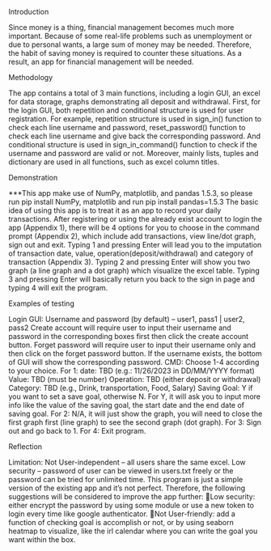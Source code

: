 Introduction

Since money is a thing, financial management becomes much more important. Because of some real-life problems such as unemployment or due to personal wants, a large sum of money may be needed. Therefore, the habit of saving money is required to counter these situations. As a result, an app for financial management will be needed.

Methodology

The app contains a total of 3 main functions, including a login GUI, an excel for data storage, graphs demonstrating all deposit and withdrawal. First, for the login GUI, both repetition and conditional structure is used for user registration. For example, repetition structure is used in sign_in() function to check each line username and password, reset_password() function to check each line username and give back the corresponding password. And conditional structure is used in sign_in_command() function to check if the username and password are valid or not. Moreover, mainly lists, tuples and dictionary are used in all functions, such as excel column titles.

Demonstration

***This app make use of NumPy, matplotlib, and pandas 1.5.3, so please run pip install NumPy, matplotlib and run pip install pandas=1.5.3
The basic idea of using this app is to treat it as an app to record your daily transactions. After registering or using the already exist account to login the app (Appendix 1), there will be 4 options for you to choose in the command prompt (Appendix 2), which include add transactions, view line/dot graph, sign out and exit. Typing 1 and pressing Enter will lead you to the imputation of transaction date, value, operation(deposit/withdrawal) and category of transaction (Appendix 3). Typing 2 and pressing Enter will show you two graph (a line graph and a dot graph) which visualize the excel table. Typing 3 and pressing Enter will basically return you back to the sign in page and typing 4 will exit the program. 

Examples of testing

Login GUI: 
Username and password (by default) – user1, pass1 | user2, pass2
Create account will require user to input their username and password in the corresponding boxes first then click the create account button.
Forget password will require user to input their username only and then click on the forget password button. If the username exists, the bottom of GUI will show the corresponding password. 
CMD:
Choose 1-4 according to your choice.
For 1: date: TBD (e.g.: 11/26/2023 in DD/MM/YYYY format)
	Value: TBD (must be number)
	Operation: TBD (either deposit or withdrawal)
	Category: TBD (e.g., Drink, transportation, Food, Salary)
	Saving Goal: Y if you want to set a save goal, otherwise N.
For Y, it will ask you to input more info like the value of the saving goal, the start date and the end date of saving goal.
For 2: N/A, it will just show the graph, you will need to close the first graph first (line graph) 	to see the second graph (dot graph).
For 3: Sign out and go back to 1.
For 4: Exit program.

Reflection

Limitation:
Not User-independent – all users share the same excel.
Low security – password of user can be viewed in users.txt freely or the password can be tried for unlimited time.
This program is just a simple version of the existing app and it’s not perfect. Therefore, the following suggestions will be considered to improve the app further:
Low security: either encrypt the password by using some module or use a new token to login every time like google authenticator.
Not User-friendly: add a function of checking goal is accomplish or not, or by using seaborn heatmap to visualize, like the irl calendar where you can write the goal you want within the box.
